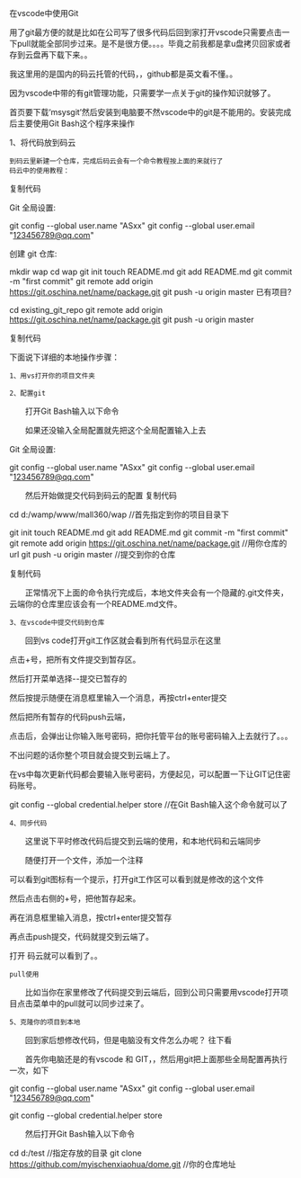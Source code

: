  在vscode中使用Git

用了git最方便的就是比如在公司写了很多代码后回到家打开vscode只需要点击一下pull就能全部同步过来。是不是很方便。。。。毕竟之前我都是拿u盘拷贝回家或者存到云盘再下载下来。。

我这里用的是国内的码云托管的代码，，github都是英文看不懂。。

因为vscode中带的有git管理功能，只需要学一点关于git的操作知识就够了。

首页要下载‘msysgit’然后安装到电脑要不然vscode中的git是不能用的。安装完成后主要使用Git Bash这个程序来操作

1、将代码放到码云

    到码云里新建一个仓库，完成后码云会有一个命令教程按上面的来就行了
    码云中的使用教程：

复制代码

Git 全局设置:

git config --global user.name "ASxx" 
git config --global user.email "123456789@qq.com"

创建 git 仓库:

mkdir wap
cd wap
git init
touch README.md
git add README.md
git commit -m "first commit"
git remote add origin https://git.oschina.net/name/package.git
git push -u origin master
已有项目?

cd existing_git_repo
git remote add origin https://git.oschina.net/name/package.git
git push -u origin master

复制代码

下面说下详细的本地操作步骤：

    1、用vs打开你的项目文件夹

    2、配置git

　　打开Git Bash输入以下命令

　　如果还没输入全局配置就先把这个全局配置输入上去

Git 全局设置:

git config --global user.name "ASxx" 
git config --global user.email "123456789@qq.com"

　　然后开始做提交代码到码云的配置
复制代码

cd d:/wamp/www/mall360/wap              //首先指定到你的项目目录下

git init
touch README.md
git add README.md
git commit -m "first commit"
git remote add origin https://git.oschina.net/name/package.git   //用你仓库的url
git push -u origin master  //提交到你的仓库

复制代码

　　正常情况下上面的命令执行完成后，本地文件夹会有一个隐藏的.git文件夹，云端你的仓库里应该会有一个README.md文件。

    3、在vscode中提交代码到仓库

　　回到vs code打开git工作区就会看到所有代码显示在这里

点击+号，把所有文件提交到暂存区。

然后打开菜单选择--提交已暂存的

然后按提示随便在消息框里输入一个消息，再按ctrl+enter提交

然后把所有暂存的代码push云端，

点击后，会弹出让你输入账号密码，把你托管平台的账号密码输入上去就行了。。。

不出问题的话你整个项目就会提交到云端上了。

在vs中每次更新代码都会要输入账号密码，方便起见，可以配置一下让GIT记住密码账号。

git config --global credential.helper store   //在Git Bash输入这个命令就可以了

    4、同步代码

　　这里说下平时修改代码后提交到云端的使用，和本地代码和云端同步

　　随便打开一个文件，添加一个注释

可以看到git图标有一个提示，打开git工作区可以看到就是修改的这个文件

然后点击右侧的+号，把他暂存起来。

再在消息框里输入消息，按ctrl+enter提交暂存

再点击push提交，代码就提交到云端了。

打开 码云就可以看到了。。

 

    pull使用

　　比如当你在家里修改了代码提交到云端后，回到公司只需要用vscode打开项目点击菜单中的pull就可以同步过来了。

 

    5、克隆你的项目到本地

　　回到家后想修改代码，但是电脑没有文件怎么办呢？  往下看

　　首先你电脑还是的有vscode 和  GIT，，然后用git把上面那些全局配置再执行一次，如下

git config --global user.name "ASxx"
git config --global user.email "123456789@qq.com"  

git config --global credential.helper store    

　　然后打开Git Bash输入以下命令

cd d:/test   //指定存放的目录
git clone https://github.com/myischenxiaohua/dome.git   //你的仓库地址
